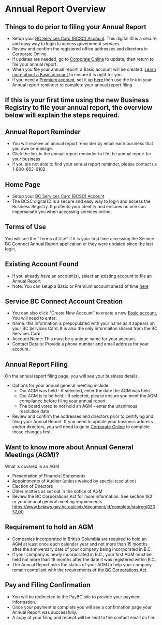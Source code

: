 # Annual Report Overview

## Things to do prior to filing your Annual Report
- Setup your <a href="https://id.gov.bc.ca/account/" target="_blank">BC Services Card (BCSC) Account</a>. This digital ID is a secure and easy way to login to access government services. 
- Review and confirm the registered office addresses and directors in Corporate Online.
- If updates are needed, go to <a href="https://www.corporateonline.gov.bc.ca" target="_blank">Corporate Online</a> to update, then return to file your annual report.
- When you file your annual report, a Basic account will be created. <a href ="https://www2.gov.bc.ca/gov/content/employment-business/business/managing-a-business/permits-licences/news-updates/modernization-updates/using-the-business-registry#account"> Learn more about a Basic account </a> to ensure it is right for you. 
- If you need a <a href ="https://www2.gov.bc.ca/gov/content/employment-business/business/managing-a-business/permits-licences/news-updates/modernization-updates/using-the-business-registry#account">Premium account</a>, set it up <a href = "https://www.account.bcregistry.gov.bc.ca/choose-authentication-method">here </a> then use the link in your Annual report reminder to complete your annual report filing. 

## If this is your first time using the new Business Registry to file your annual report, the overview below will explain the steps required. 

## Annual Report Reminder
- You will receive an annual report reminder by email each business that you own or manage.
- Click the link in the annual report reminder to file the annual report for your business
- If you are not able to find your annual report reminder, please contact us 1-800-663-6102

## Home Page
- Setup your <a href="https://id.gov.bc.ca/account/" target="_blank">BC Services Card (BCSC) Account</a> 
- The BCSC digital ID is a secure and easy way to login and access the Business Registry. It protects your identity and ensures no one can impersonate you when accessing services online. 

## Terms of Use
You will see the "Terms of Use" if it is your first time accessing the Service BC Connect Annual Report application or they were updated since the last login.

## Existing Account Found
- If you already have an account(s), select an existing account to file an Annual Report
- Note: You can setup a Basic or Premium account ahead of time <a href = "https://www.account.bcregistry.gov.bc.ca/choose-authentication-method">here </a> 

## Service BC Connect Account Creation
- You can also click "Create New Account” to create a new <a href ="https://www2.gov.bc.ca/gov/content/employment-business/business/managing-a-business/permits-licences/news-updates/modernization-updates/using-the-business-registry#account">Basic account.</a>
You will need to enter:
- Name: this information is prepopulated with your name as it appears on your BC Services Card. It is also the only informaiton shared from the BC Services Card.
- Account Name: This must be a unique name for your account. 
- Contact Details: Provide a phone number and email address for your account.

## Annual Report Filing
On the annual report filing page, you will see your business details. 
- Options for your annual general meeting include:
  - Our AGM was held - if selected, enter the date the AGM was held.
  - Our AGM is to be held - if selected, please ensure you meet the AGM compliance before filing your annual report.
  - The board voted to not hold an AGM - enter the unanimous resolution date
- Review and confirm the addresses and directors prior to certifying and filing your Annual Report. If you need to update your business address and/or directors, you will need to go to <a href="https://www.corporateonline.gov.bc.ca" target="_blank">Corporate Online</a> to complete those changes first.

## Want to know more about Annual General Meetings (AGM)?
What is covered in an AGM
- Presentation of Financial Statements
- Appointments of Auditor (unless waived by special resolution)
- Election of Directors
- Other matters as set out in the notice of AGM
- Review the BC Corporations Act for more information. See section 182 or your annual general meeting requirements.
https://www.bclaws.gov.bc.ca/civix/document/id/complete/statreg/02057_00

## Requirement to hold an AGM
- Companies incorporated in British Columbia are required to hold an AGM at least once each calendar year and not more than 15 months after the anniversary date of your company being incorporated in B.C.
 - If your company is newly incorporated in B.C., your first AGM must be held not more than 18 months after the date it was registered within B.C.
- The Annual Report asks the status of your AGM to help your company remain compliant with the requirements of the <a href="https://www.bclaws.gov.bc.ca/civix/document/id/complete/statreg/02057_00_multi" target="_blank"> BC Corporations Act</a>.

## Pay and Filing Confirmation
- You will be redirected to the PayBC site to provide your payment information. 
- Once your payment is complete you will see a confirmation page your Annual Report was successfully.
- A copy of your filing and receipt will be sent to the contact email on file.

